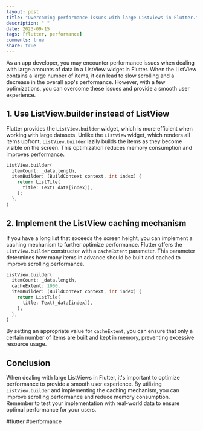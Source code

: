 ```yaml
---
layout: post
title: "Overcoming performance issues with large ListViews in Flutter."
description: " "
date: 2023-09-15
tags: [flutter, performance]
comments: true
share: true
---
```


As an app developer, you may encounter performance issues when dealing with large amounts of data in a ListView widget in Flutter. When the ListView contains a large number of items, it can lead to slow scrolling and a decrease in the overall app's performance. However, with a few optimizations, you can overcome these issues and provide a smooth user experience. 

## 1. Use ListView.builder instead of ListView

Flutter provides the `ListView.builder` widget, which is more efficient when working with large datasets. Unlike the `ListView` widget, which renders all items upfront, `ListView.builder` lazily builds the items as they become visible on the screen. This optimization reduces memory consumption and improves performance.

```dart
ListView.builder(
  itemCount: _data.length,
  itemBuilder: (BuildContext context, int index) {
    return ListTile(
      title: Text(_data[index]),
    );
  },
)
```

## 2. Implement the ListView caching mechanism

If you have a long list that exceeds the screen height, you can implement a caching mechanism to further optimize performance. Flutter offers the `ListView.builder` constructor with a `cacheExtent` parameter. This parameter determines how many items in advance should be built and cached to improve scrolling performance.

```dart
ListView.builder(
  itemCount: _data.length,
  cacheExtent: 1000,
  itemBuilder: (BuildContext context, int index) {
    return ListTile(
      title: Text(_data[index]),
    );
  },
)
```

By setting an appropriate value for `cacheExtent`, you can ensure that only a certain number of items are built and kept in memory, preventing excessive resource usage.

## Conclusion

When dealing with large ListViews in Flutter, it's important to optimize performance to provide a smooth user experience. By utilizing `ListView.builder` and implementing the caching mechanism, you can improve scrolling performance and reduce memory consumption. Remember to test your implementation with real-world data to ensure optimal performance for your users.

#flutter #performance